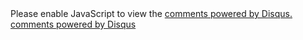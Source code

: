 <div class="ds-thread"></div>

  <div id="disqus_thread"></div>
  <script type="text/javascript">
  /* * * CONFIGURATION VARIABLES: EDIT BEFORE PASTING INTO YOUR WEBPAGE * * */
    var disqus_shortname = 'anotherbug'; // required: replace example with your forum shortname
    var disqus_developer = 1;
  /* * * DON'T EDIT BELOW THIS LINE * * */
    (function() {
      var dsq = document.createElement('script'); dsq.type = 'text/javascript'; dsq.async = true;
      dsq.src = '//' + disqus_shortname + '.disqus.com/embed.js';
      (document.getElementsByTagName('head')[0] || document.getElementsByTagName('body')[0]).appendChild(dsq);
    })();
  </script>
  <noscript>Please enable JavaScript to view the <a href="http://disqus.com/?ref_noscript">comments powered by Disqus.</a></noscript>
  <a href="http://disqus.com" class="dsq-brlink">comments powered by <span class="logo-disqus">Disqus</span></a>
</div>
